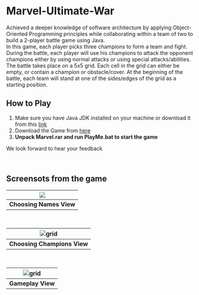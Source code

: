 # Marvel-Ultimate-War


Achieved a deeper knowledge of software architecture by applying Object-Oriented Programming principles while
collaborating within a team of two to build a 2-player battle game using Java.\
In this game, each player picks three champions to form a team and fight.
During the battle, each player will use his champions to attack the opponent champions either by using normal attacks or using special attacks/abilities.\
The battle takes place on a 5x5 grid. Each cell in the grid can either be empty, or contain a champion or obstacle/cover. At the beginning of the battle, each team will stand at one of the sides/edges of the grid as a starting position.




## How to Play
1. Make sure you have Java JDK installed on your machine or download it from this [link](https://www.oracle.com/java/technologies/downloads/)
2. Download the Game from [here](https://github.com/3laaHisham/Marvel-Ultimate-War/releases/download/v1.0/Marvel.rar)
3. **Unpack Marvel.rar and run PlayMe.bat to start the game**

We look forward to hear your feedback

<br>

## Screensots from the game
| <img src="https://github.com/3laaHisham/Marvel-Ultimate-War/releases/download/Images/ChooseNamesView.jpg"> |
|:--:| 
| **Choosing Names View** |

<br>

| ![grid](https://github.com/3laaHisham/Marvel-Ultimate-War/releases/download/Images/ChooseChampionsView.jpg) |
| :--: |
| **Choosing Champions View** |

<br>

| ![grid](https://github.com/3laaHisham/Marvel-Ultimate-War/releases/download/Images/GameView.jpg) |
| :--: |
| **Gameplay View** |

<br>

